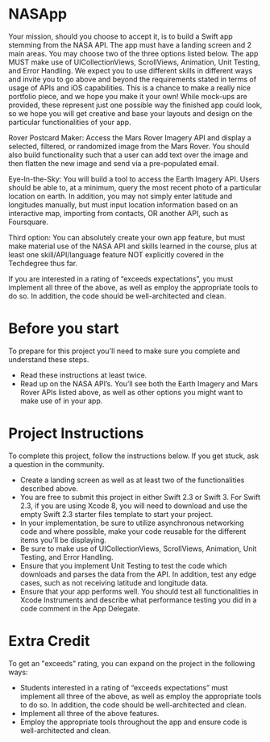 # NASApp

Your mission, should you choose to accept it, is to build a Swift app stemming from the NASA API. The app must have a landing screen and 2 main areas. You may choose two of the three options listed below. The app MUST make use of UICollectionViews, ScrollViews, Animation, Unit Testing, and Error Handling. We expect you to use different skills in different ways and invite you to go above and beyond the requirements stated in terms of usage of APIs and iOS capabilities. This is a chance to make a really nice portfolio piece, and we hope you make it your own! While mock-ups are provided, these represent just one possible way the finished app could look, so we hope you will get creative and base your layouts and design on the particular functionalities of your app.

Rover Postcard Maker: Access the Mars Rover Imagery API and display a selected, filtered, or randomized image from the Mars Rover. You should also build functionality such that a user can add text over the image and then flatten the new image and send via a pre-populated email.

Eye-In-the-Sky: You will build a tool to access the Earth Imagery API. Users should be able to, at a minimum, query the most recent photo of a particular location on earth. In addition, you may not simply enter latitude and longitudes manually, but must input location information based on an interactive map, importing from contacts, OR another API, such as Foursquare.

Third option: You can absolutely create your own app feature, but must make material use of the NASA API and skills learned in the course, plus at least one skill/API/language feature NOT explicitly covered in the Techdegree thus far.

If you are interested in a rating of “exceeds expectations”, you must implement all three of the above, as well as employ the appropriate tools to do so. In addition, the code should be well-architected and clean.

# Before you start

To prepare for this project you'll need to make sure you complete and understand these steps.

- Read these instructions at least twice.
- Read up on the NASA API’s. You’ll see both the Earth Imagery and Mars Rover APIs listed above, as well as other options you might want to make use of in your app.

# Project Instructions

To complete this project, follow the instructions below. If you get stuck, ask a question in the community.

- Create a landing screen as well as at least two of the functionalities described above.
- You are free to submit this project in either Swift 2.3 or Swift 3. For Swift 2.3, if you are using Xcode 8, you will need to download and use the empty Swift 2.3 starter files template to start your project.
- In your implementation, be sure to utilize asynchronous networking code and where possible, make your code reusable for the different items you’ll be displaying.
- Be sure to make use of UICollectionViews, ScrollViews, Animation, Unit Testing, and Error Handling.
- Ensure that you implement Unit Testing to test the code which downloads and parses the data from the API. In addition, test any edge cases, such as not receiving latitude and longitude data.
- Ensure that your app performs well. You should test all functionalities in Xcode Instruments and describe what performance testing you did in a code comment in the App Delegate.

# Extra Credit

To get an "exceeds" rating, you can expand on the project in the following ways:

- Students interested in a rating of “exceeds expectations” must implement all three of the above, as well as employ the appropriate tools to do so. In addition, the code should be well-architected and clean.
- Implement all three of the above features.
- Employ the appropriate tools throughout the app and ensure code is well-architected and clean.
